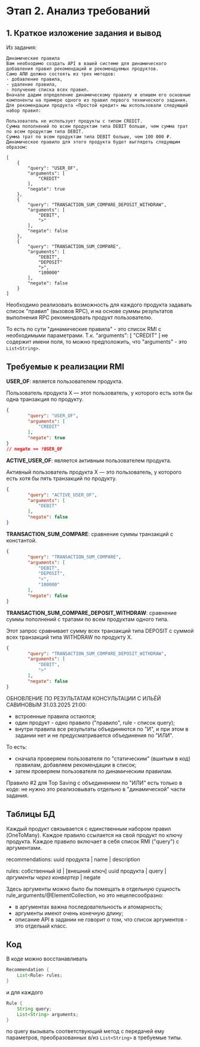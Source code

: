 # Этап 2. Анализ требований

## 1. Краткое изложение задания и вывод

Из задания:

```Text
Динамические правила
Вам необходимо создать API в вашей системе для динамического добавления правил рекомендаций и рекомендуемых продуктов.
Само АПИ должно состоять из трех методов:
- добавление правила,
- удаление правила,
- получение списка всех правил.
Вначале дадим определение динамическому правилу и опишем его основные компоненты на примере одного из правил первого технического задания.
Для рекомендации продукта «Простой кредит» мы использовали следующий набор правил:

Пользователь не использует продукты с типом CREDIT.
Сумма пополнений по всем продуктам типа DEBIT больше, чем сумма трат по всем продуктам типа DEBIT.
Сумма трат по всем продуктам типа DEBIT больше, чем 100 000 ₽.
Динамическое правило для этого продукта будет выглядеть следующим образом:

[
    {
        "query": "USER_OF",
        "arguments": [
            "CREDIT"
        ],
        "negate": true
    },
    {
        "query": "TRANSACTION_SUM_COMPARE_DEPOSIT_WITHDRAW",
        "arguments": [
            "DEBIT",
            ">"
        ],
        "negate": false
    },
    {
        "query": "TRANSACTION_SUM_COMPARE",
        "arguments": [
            "DEBIT",
            "DEPOSIT"
            ">",
            "100000"
        ],
        "negate": false
    }
]
```

Необходимо реализовать возможность для каждого продукта задавать список "правил" (вызовов RPC), и на основе суммы результатов выполнения RPC рекомендовать продукт пользователю.

То есть по сути "динамические правила" - это список RMI с необходимыми параметрами.
Т.к.
        "arguments": [
            "CREDIT"
        ]
не содержит имени поля, то можно предположить, что "arguments" - это `List<String>`.

## Требуемые к реализации RMI

**USER_OF**: является пользователем продукта.

Пользователь продукта X — этот пользователь, у которого есть хотя бы одна транзакция по продукту.

```Json
{
        "query": "USER_OF",
        "arguments": [
            "CREDIT"
        ],
        "negate": true
}
// negate == !USER_OF
```

**ACTIVE_USER_OF**: является активным пользователем продукта.

Активный пользователь продукта X — это пользователь, у которого есть хотя бы пять транзакций по продукту.

```Json
{
        "query": "ACTIVE_USER_OF",
        "arguments": [
            "DEBIT"
        ],
        "negate": false
}
```

**TRANSACTION_SUM_COMPARE**: сравнение суммы транзакций с константой.

```Json
{
        "query": "TRANSACTION_SUM_COMPARE",
        "arguments": [
            "DEBIT",
            "DEPOSIT",
            ">",
            "100000"
        ],
        "negate": false
}
```

**TRANSACTION_SUM_COMPARE_DEPOSIT_WITHDRAW**: сравнение суммы пополнений с тратами по всем продуктам одного типа.

Этот запрос сравнивает сумму всех транзакций типа DEPOSIT с суммой всех транзакций типа WITHDRAW по продукту X.

```Json
{
        "query": "TRANSACTION_SUM_COMPARE_DEPOSIT_WITHDRAW",
        "arguments": [
            "DEBIT",
            ">"
        ],
        "negate": false
}
```

ОБНОВЛЕНИЕ ПО РЕЗУЛЬТАТАМ КОНСУЛЬТАЦИИ С ИЛЬЁЙ САВИНОВЫМ 31.03.2025 21:00:

- встроенные правила остаются;
- один продукт - одно правило ("правило", rule - список query);
- внутри правила все результаты объединяются по "И", и при этом в задании нет и не предусматривается объединения по "ИЛИ".

То есть:

- сначала проверяем пользователя по "статическим" (вшитым в код) правилам, добавляем рекомендации в список;
- затем проверяем пользователя по динамическим правилам.

Правило #2 для Top Saving с объединением по "ИЛИ" есть только в коде:
не нужно это реализовывать отдельно в "динамической" части задания.

## Таблицы БД

Каждый продукт связывается с единственным набором правил (OneToMany).
Каждое правило ссылается на свой продукт по ключу продукта. Каждое правило включает в себя список RMI ("query") с аргументами.

   recommendations:
   uuid продукта | name | description

   rules:
   собственный id | [внешний ключ] uuid продукта | query | _аргументы через конвертер_ | negate

Здесь аргументы можно было бы помещать в отдельную сущность rule_arguments/@ElementCollection,
но это нецелесообразно:

- в аргументах важна последовательность и атомарность;
- аргументы имеют очень конечную длину;
- описание API в задании не говорит о том, что список аргументов - это отдельый класс.

## Код

В коде можно восстанавливать

```Java
Recommendation {
    List<Rule> rules;
}
```

и для каждого

```Java
Rule {
    String query;
    List<String> arguments;
}
```

по query вызывать соответствующий метод с передачей ему параметров, преобразованных в/из `List<String>` в требуемые типы.
